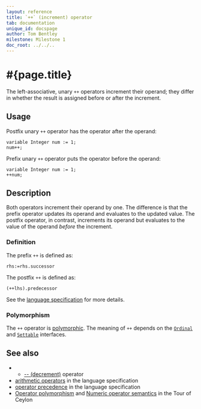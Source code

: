 ```yaml
---
layout: reference
title: `++` (increment) operator
tab: documentation
unique_id: docspage
author: Tom Bentley
milestone: Milestone 1
doc_root: ../../..
---
```


# #{page.title}

The left-associative, unary `++` operators increment their operand; they
differ in whether the result is assigned before or after the increment.

## Usage 

Postfix unary `++` operator has the operator after the operand:

<!-- cat: void m() { -->
    variable Integer num := 1;
    num++;
<!-- cat: } -->
    
Prefix unary `++` operator  puts the operator before the operand:

<!-- cat: void m() { -->
    variable Integer num := 1;
    ++num;
<!-- cat: } -->

## Description

Both operators increment their operand by one. The difference is that the 
prefix operator updates its operand and evaluates to the updated value. 
The postfix operator, in contrast, increments its operand but evaluates to the 
value of the operand *before* the increment.

### Definition

The prefix `++` is defined as:

<!-- check:none -->
    rhs:=rhs.successor
    
The postfix `++` is defined as:

<!-- check:none -->
    (++lhs).predecessor

See the [language specification](#{page.doc_root}/#{site.urls.spec_relative}#arithmetic) for more details.

### Polymorphism

The `++` operator is [polymorphic](#{page.doc_root}/reference/operator/operator-polymorphism). 
The meaning of `++` depends on the 
[`Ordinal`](#{page.doc_root}/api/ceylon/language/interface_Ordinal.html) and
[`Settable`](#{page.doc_root}/api/ceylon/language/interface_Settable.html) interfaces.

## See also

* * [-- (decrement)](../decrement) operator
* [arithmetic operators](#{page.doc_root}/#{site.urls.spec_relative}#arithmetic) in the 
  language specification
* [operator precedence](#{page.doc_root}/#{site.urls.spec_relative}#operatorprecedence) in the 
  language specification
* [Operator polymorphism](#{page.doc_root}/tour/language-module/#operator_polymorphism) 
  and 
  [Numeric operator semantics](#{page.doc_root}/tour/language-module/#numeric_operator_semantics) 
  in the Tour of Ceylon
